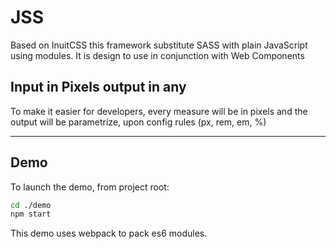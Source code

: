 # JSS
Based on InuitCSS this framework substitute SASS with plain JavaScript using modules.
It is design to use in conjunction with Web Components 

## Input in Pixels output in any
To make it easier for developers, every measure will be in pixels and the output will be parametrize,
upon config rules (px, rem, em, %) 
****

## Demo
To launch the demo, from project root:

```bash
cd ./demo 
npm start
```
This demo uses webpack to pack es6 modules.




